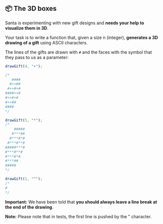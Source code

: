 ## 📦 The 3D boxes

Santa is experimenting with new gift designs and **needs your help to visualize them in 3D**.

Your task is to write a function that, given a size n (integer), **generates a 3D drawing of a gift** using ASCII characters.

The lines of the gifts are drawn with `#` and the faces with the symbol that they pass to us as a parameter:

```js
drawGift(4, "+");

/*
   ####
  #++##
 #++#+#
####++#
#++#+#
#++##
####
*/

drawGift(5, "*");
/*
    #####
   #***##
  #***#*#
 #***#**#
#####***#
#***#**#
#***#*#
#***##
#####
*/

drawGift(1, "^");
/*
#
*/
```

**Important:** We have been told that **you should always leave a line break at the end of the drawing**.

**Note:** Please note that in tests, the first line is pushed by the " character.
